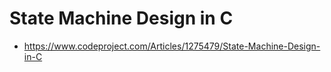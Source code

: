 # State Machine Design in C

- https://www.codeproject.com/Articles/1275479/State-Machine-Design-in-C
